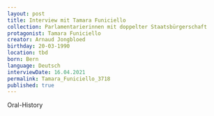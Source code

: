 ```yaml
---
layout: post
title: Interview mit Tamara Funiciello
collection: Parlamentarierinnen mit doppelter Staatsbürgerschaft
protagonist: Tamara Funiciello
creator: Arnaud Jongbloed
birthday: 20-03-1990
location: tbd
born: Bern
language: Deutsch
interviewDate: 16.04.2021
permalink: Tamara_Funiciello_3718
published: true
---
```

Oral-History